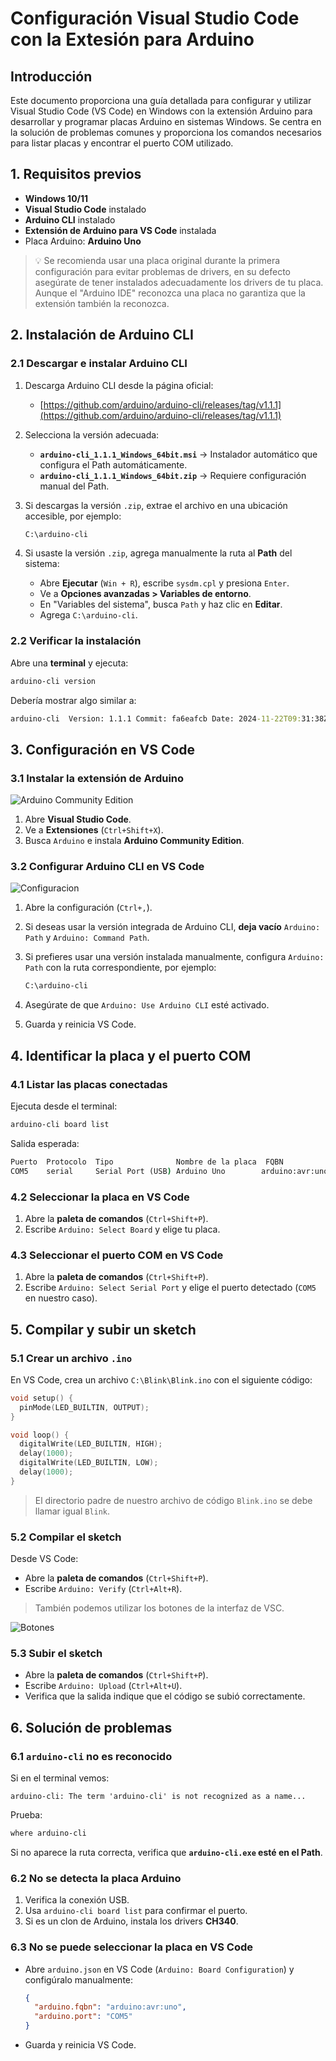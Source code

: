 # Configuración Visual Studio Code con la Extesión para Arduino

## Introducción

Este documento proporciona una guía detallada para configurar y utilizar Visual Studio Code (VS Code) en Windows con la extensión Arduino para desarrollar y programar placas Arduino en sistemas Windows. Se centra en la solución de problemas comunes y proporciona los comandos necesarios para listar placas y encontrar el puerto COM utilizado.

## 1. Requisitos previos

- **Windows 10/11**
- **Visual Studio Code** instalado
- **Arduino CLI** instalado
- **Extensión de Arduino para VS Code** instalada
- Placa Arduino: **Arduino Uno**

> 💡 Se recomienda usar una placa original durante la primera configuración para evitar problemas de drivers, en su defecto asegúrate de tener instalados adecuadamente los drivers de tu placa. Aunque el "Arduino IDE" reconozca una placa no garantiza que la extensión también la reconozca.

## 2. Instalación de Arduino CLI

### 2.1 Descargar e instalar Arduino CLI

1. Descarga Arduino CLI desde la página oficial:
   - [https://github.com/arduino/arduino-cli/releases/tag/v1.1.1](https://github.com/arduino/arduino-cli/releases/tag/v1.1.1)
2. Selecciona la versión adecuada:
   - **`arduino-cli_1.1.1_Windows_64bit.msi`** → Instalador automático que configura el Path automáticamente.
   - **`arduino-cli_1.1.1_Windows_64bit.zip`** → Requiere configuración manual del Path.
3. Si descargas la versión `.zip`, extrae el archivo en una ubicación accesible, por ejemplo:

   ```cmd
   C:\arduino-cli
   ```

4. Si usaste la versión `.zip`, agrega manualmente la ruta al **Path** del sistema:
   - Abre **Ejecutar** (`Win + R`), escribe `sysdm.cpl` y presiona `Enter`.
   - Ve a **Opciones avanzadas > Variables de entorno**.
   - En "Variables del sistema", busca `Path` y haz clic en **Editar**.
   - Agrega `C:\arduino-cli`.

### 2.2 Verificar la instalación

Abre una **terminal** y ejecuta:

```cmd
arduino-cli version
```

Debería mostrar algo similar a:

```cmd
arduino-cli  Version: 1.1.1 Commit: fa6eafcb Date: 2024-11-22T09:31:38Z
```

## 3. Configuración en VS Code

### 3.1 Instalar la extensión de Arduino

![Arduino Community Edition](https://raw.githubusercontent.com/Zarrapo/vsc-arduino-community-edition/refs/heads/main/images/Extension.png)

1. Abre **Visual Studio Code**.
2. Ve a **Extensiones** (`Ctrl+Shift+X`).
3. Busca `Arduino` e instala **Arduino Community Edition**.

### 3.2 Configurar Arduino CLI en VS Code

![Configuracion](https://raw.githubusercontent.com/Zarrapo/vsc-arduino-community-edition/refs/heads/main/images/ConfiguracionArduinoCLIenVSC.png)

1. Abre la configuración (`Ctrl+,`).
2. Si deseas usar la versión integrada de Arduino CLI, **deja vacío** `Arduino: Path` y `Arduino: Command Path`.
3. Si prefieres usar una versión instalada manualmente, configura `Arduino: Path` con la ruta correspondiente, por ejemplo:

   ```cmd
   C:\arduino-cli
   ```

4. Asegúrate de que `Arduino: Use Arduino CLI` esté activado.
5. Guarda y reinicia VS Code.

## 4. Identificar la placa y el puerto COM

### 4.1 Listar las placas conectadas

Ejecuta desde el terminal:

```sh
arduino-cli board list
```

Salida esperada:

```cmd
Puerto  Protocolo  Tipo              Nombre de la placa  FQBN            Núcleo
COM5    serial     Serial Port (USB) Arduino Uno        arduino:avr:uno arduino:avr
```

### 4.2 Seleccionar la placa en VS Code

1. Abre la **paleta de comandos** (`Ctrl+Shift+P`).
2. Escribe `Arduino: Select Board` y elige tu placa.

### 4.3 Seleccionar el puerto COM en VS Code

1. Abre la **paleta de comandos** (`Ctrl+Shift+P`).
2. Escribe `Arduino: Select Serial Port` y elige el puerto detectado (`COM5` en  nuestro caso).

## 5. Compilar y subir un sketch

### 5.1 Crear un archivo `.ino`

En VS Code, crea un archivo `C:\Blink\Blink.ino` con el siguiente código:

```cpp
void setup() {
  pinMode(LED_BUILTIN, OUTPUT);
}

void loop() {
  digitalWrite(LED_BUILTIN, HIGH);
  delay(1000);
  digitalWrite(LED_BUILTIN, LOW);
  delay(1000);
}
```

> El directorio padre de nuestro archivo de código `Blink.ino` se debe llamar igual `Blink`.

### 5.2 Compilar el sketch

Desde VS Code:

- Abre la **paleta de comandos** (`Ctrl+Shift+P`).
- Escribe `Arduino: Verify` (`Ctrl+Alt+R`).

> También podemos utilizar los botones de la interfaz de VSC.

![Botones](https://raw.githubusercontent.com/Zarrapo/vsc-arduino-community-edition/refs/heads/main/images/BotonesArduino.png)

### 5.3 Subir el sketch

- Abre la **paleta de comandos** (`Ctrl+Shift+P`).
- Escribe `Arduino: Upload` (`Ctrl+Alt+U`).
- Verifica que la salida indique que el código se subió correctamente.

## 6. Solución de problemas

### 6.1 `arduino-cli` no es reconocido

Si en el terminal vemos:

```terminal
arduino-cli: The term 'arduino-cli' is not recognized as a name...
```

Prueba:

```sh
where arduino-cli
```

Si no aparece la ruta correcta, verifica que **`arduino-cli.exe` esté en el Path**.

### 6.2 No se detecta la placa Arduino

1. Verifica la conexión USB.
2. Usa `arduino-cli board list` para confirmar el puerto.
3. Si es un clon de Arduino, instala los drivers **CH340**.

### 6.3 No se puede seleccionar la placa en VS Code

- Abre `arduino.json` en VS Code (`Arduino: Board Configuration`) y configúralo manualmente:

  ```json
  {
    "arduino.fqbn": "arduino:avr:uno",
    "arduino.port": "COM5"
  }
  ```

- Guarda y reinicia VS Code.  
  